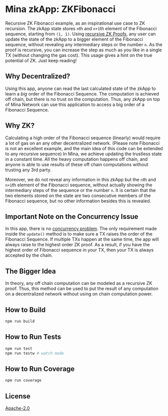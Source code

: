 # Mina zkApp: ZKFibonacci

Recursive ZK Fibonacci example, as an inspirational use case to ZK recursion. The zkApp state stores `n`th and `n+1`th element of the Fibonacci sequence, starting from `(1, 1)`. Using [recursive ZK Proofs](https://docs.minaprotocol.com/zkapps/o1js/recursion), any user can update the state of the zkApp to a bigger element of the Fibonacci sequence, without revealing any intermediary steps or the number `n`. As the proof is recursive, you can increase the step as much as you like in a single TX (without changing the gas cost). This usage gives a hint on the true potential of ZK. Just keep reading!

## Why Decentralized?

Using this app, anyone can read the last calculated state of the zkApp to learn a _big_ order of the Fibonacci Sequence. The computation is achieved off chain, but there is no trust on the computation. Thus, any zkApp on top of Mina Network can use this application to access a big order of a Fibonacci Sequence. 

## Why ZK?

Calculating a high order of the Fibonacci sequence (linearly) would require a lot of gas on an any other decentralized network. (Please note Fibonacci is not an excellent example, and the main idea of this code can be extended to any recursive sequence) In Mina, we achieve updating the trustless state in a constant time. All the heavy computation happens off chain, and anyone is able to use results of these off chain computations without trusting any 3rd party.

Moreover, we do not reveal any information in this zkApp but the `n`th and `n+1`th element of the Fibonacci sequence, without actually showing the intermediary steps of the sequence or the number `n`. It is certain that the two elements stored on the state are two consecutive members of the Fibonacci sequence, but no other information besides this is revealed.

## Important Note on the Concurrency Issue

In this app, there is no [concurrency problem](https://github.com/o1-labs/o1js/issues/265). The only requirement made inside the `update()` method is to make sure a TX raises the order of the Fibonacci Sequence. If multiple TXs happen at the same time, the app will always raise to the highest order ZK proof. As a result, if you have the highest order of Fibonacci sequence in your TX, then your TX is always accepted by the chain.

## The Bigger Idea

In theory, any off chain computation can be modeled as a recursive ZK proof. Thus, this method can be used to put the result of any computation on a decentralized network without using on chain computation power.

## How to Build

```sh
npm run build
```

## How to Run Tests

```sh
npm run test
npm run testw # watch mode
```

## How to Run Coverage

```sh
npm run coverage
```

## License

[Apache-2.0](LICENSE)
